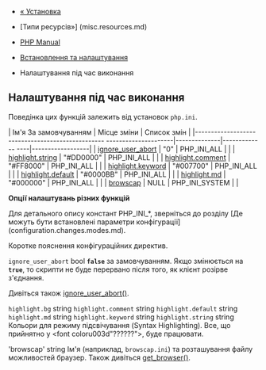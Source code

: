 - [« Установка](misc.installation.md)
- [Типи ресурсів»] (misc.resources.md)

- [PHP Manual](index.md)
- [Встановлення та налаштування](misc.setup.md)
- Налаштування під час виконання

## Налаштування під час виконання

Поведінка цих функцій залежить від установок `php.ini`.

| Ім'я За замовчуванням | Місце зміни | Список змін |
|------------------------------------------------- ---------------------|--------------|------------- ----|------------------|
| [ignore_user_abort](misc.configuration.md#ini.ignore-user-abort) | "0" | PHP_INI_ALL | |
| [highlight.string](misc.configuration.md#ini.syntax-highlighting) | "#DD0000" | PHP_INI_ALL | |
| [highlight.comment](misc.configuration.md#ini.syntax-highlighting) | "#FF8000" | PHP_INI_ALL | |
| [highlight.keyword](misc.configuration.md#ini.syntax-highlighting) | "#007700" | PHP_INI_ALL | |
| [highlight.default](misc.configuration.md#ini.syntax-highlighting) | "#0000BB" | PHP_INI_ALL | |
| [highlight.md](misc.configuration.md#ini.syntax-highlighting) | "#000000" | PHP_INI_ALL | |
| [browscap](misc.configuration.md#ini.browscap) | NULL | PHP_INI_SYSTEM | |

**Опції налаштувань різних функцій**

Для детального опису констант PHP_INI\_\*, зверніться до розділу [Де
можуть бути встановлені параметри
конфігурації] (configuration.changes.modes.md).

Коротке пояснення конфігураційних директив.

`ignore_user_abort` bool
**`false`** за замовчуванням. Якщо змінюється на **`true`**, то скрипти не
буде перервано після того, як клієнт розірве з'єднання.

Дивіться також [ignore_user_abort()](function.ignore-user-abort.md).

`highlight.bg` string
`highlight.comment` string
`highlight.default` string
`highlight.md` string
`highlight.keyword` string
`highlight.string` string
Кольори для режиму підсвічування (Syntax Highlighting). Все, що прийнятно
у \<font coloru003d"??????"\>, буде працювати.

'browscap' string
Ім'я (наприклад, `browscap.ini`) та розташування файлу можливостей
браузер. Також дивіться [get_browser()](function.get-browser.md).
